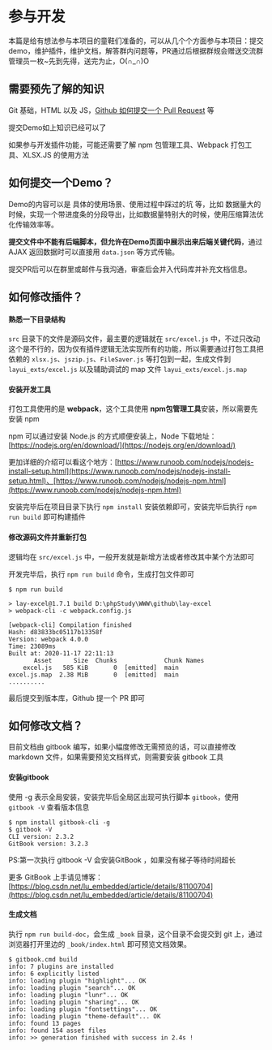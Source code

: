 # 参与开发

本篇是给有想法参与本项目的童鞋们准备的，可以从几个个方面参与本项目：提交demo，维护插件，维护文档，解答群内问题等，PR通过后根据群规会赠送交流群管理员一枚~先到先得，送完为止，O(∩_∩)O

## 需要预先了解的知识

Git 基础，HTML 以及 JS，[Github 如何提交一个 Pull Request](https://qq52o.me/2503.html) 等

提交Demo如上知识已经可以了

如果参与开发插件功能，可能还需要了解 npm 包管理工具、Webpack 打包工具、XLSX.JS 的使用方法

## 如何提交一个Demo？

Demo的内容可以是 具体的使用场景、使用过程中踩过的坑 等，比如 数据量大的时候，实现一个带进度条的分段导出，比如数据量特别大的时候，使用压缩算法优化传输效率等。

**提交文件中不能有后端脚本，但允许在Demo页面中展示出来后端关键代码**，通过 AJAX 返回数据时可以直接用 `data.json` 等方式传输。

提交PR后可以在群里或邮件与我沟通，审查后会并入代码库并补充文档信息。

## 如何修改插件？

#### 熟悉一下目录结构

`src` 目录下的文件是源码文件，最主要的逻辑就在 `src/excel.js` 中，不过只改动这个是不行的，因为仅有插件逻辑无法实现所有的功能，所以需要通过打包工具把依赖的 `xlsx.js`、`jszip.js`、`FileSaver.js` 等打包到一起，生成文件到 `layui_exts/excel.js` 以及辅助调试的 map 文件 `layui_exts/excel.js.map`

#### 安装开发工具

打包工具使用的是 **webpack**，这个工具使用 **npm包管理工具**安装，所以需要先安装 npm

npm 可以通过安装 Node.js 的方式顺便安装上，Node 下载地址：[https://nodejs.org/en/download/](https://nodejs.org/en/download/)

更加详细的介绍可以看这个地方：[https://www.runoob.com/nodejs/nodejs-install-setup.html](https://www.runoob.com/nodejs/nodejs-install-setup.html)、[https://www.runoob.com/nodejs/nodejs-npm.html](https://www.runoob.com/nodejs/nodejs-npm.html)

安装完毕后在项目目录下执行 `npm install` 安装依赖即可，安装完毕后执行 `npm run build` 即可构建插件

#### 修改源码文件并重新打包

逻辑均在 `src/excel.js` 中，一般开发就是新增方法或者修改其中某个方法即可

开发完毕后，执行 `npm run build` 命令，生成打包文件即可

```shell
$ npm run build

> lay-excel@1.7.1 build D:\phpStudy\WWW\github\lay-excel
> webpack-cli -c webpack.config.js

[webpack-cli] Compilation finished
Hash: d83833bc05117b13358f
Version: webpack 4.0.0
Time: 23089ms
Built at: 2020-11-17 22:11:13
       Asset      Size  Chunks             Chunk Names
    excel.js   585 KiB       0  [emitted]  main
excel.js.map  2.38 MiB       0  [emitted]  main
..........

```

最后提交到版本库，Github 提一个 PR 即可

## 如何修改文档？

目前文档由 gitbook 编写，如果小幅度修改无需预览的话，可以直接修改 markdown 文件，如果需要预览文档样式，则需要安装 gitbook 工具

#### 安装gitbook

使用 -g 表示全局安装，安装完毕后全局区出现可执行脚本 `gitbook`，使用 `gitbook -V` 查看版本信息

```shell
$ npm install gitbook-cli -g
$ gitbook -V
CLI version: 2.3.2
GitBook version: 3.2.3
```

PS:第一次执行 gitbook -V 会安装GitBook ，如果没有梯子等待时间超长

更多 GitBook 上手请见博客：[https://blog.csdn.net/lu_embedded/article/details/81100704](https://blog.csdn.net/lu_embedded/article/details/81100704)

#### 生成文档

执行 `npm run build-doc`，会生成 `_book` 目录，这个目录不会提交到 git 上，通过浏览器打开里边的 `_book/index.html` 即可预览文档效果。

```shell
$ gitbook.cmd build
info: 7 plugins are installed
info: 6 explicitly listed
info: loading plugin "highlight"... OK
info: loading plugin "search"... OK
info: loading plugin "lunr"... OK
info: loading plugin "sharing"... OK
info: loading plugin "fontsettings"... OK
info: loading plugin "theme-default"... OK
info: found 13 pages
info: found 154 asset files
info: >> generation finished with success in 2.4s !
```

